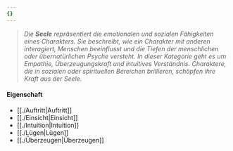 ```yaml
---
{}
---
```

>*Die **Seele** repräsentiert die emotionalen und sozialen Fähigkeiten eines Charakters. Sie beschreibt, wie ein Charakter mit anderen interagiert, Menschen beeinflusst und die Tiefen der menschlichen oder übernatürlichen Psyche versteht. In dieser Kategorie geht es um Empathie, Überzeugungskraft und intuitives Verständnis. Charaktere, die in sozialen oder spirituellen Bereichen brillieren, schöpfen ihre Kraft aus der Seele.*  
  
#### Eigenschaft  
  
- [[./Auftritt|Auftritt]]  
- [[./Einsicht|Einsicht]]  
- [[./Intuition|Intuition]]  
- [[./Lügen|Lügen]]  
- [[./Überzeugen|Überzeugen]]